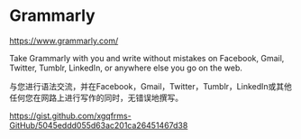# Grammarly


https://www.grammarly.com/


Take Grammarly with you and write without mistakes on Facebook, Gmail, Twitter, Tumblr, LinkedIn, or anywhere else you go on the web.


与您进行语法交流，并在Facebook，Gmail，Twitter，Tumblr，LinkedIn或其他任何您在网路上进行写作的同时，无错误地撰写。




https://gist.github.com/xgqfrms-GitHub/5045eddd055d63ac201ca26451467d38





















